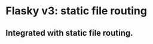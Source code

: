 Flasky v3: static file routing
======

Integrated with static file routing.
--------------------------------------------

